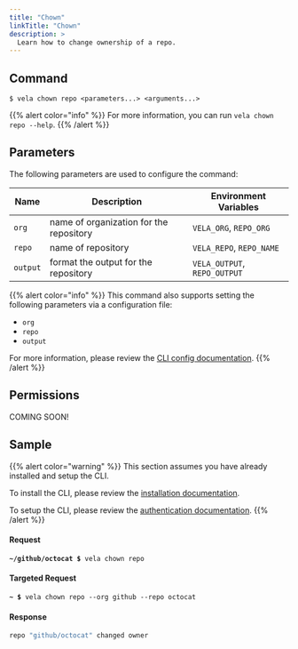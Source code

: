 ```yaml
---
title: "Chown"
linkTitle: "Chown"
description: >
  Learn how to change ownership of a repo.
---
```


## Command

```
$ vela chown repo <parameters...> <arguments...>
```

{{% alert color="info" %}}
For more information, you can run `vela chown repo --help`.
{{% /alert %}}

## Parameters

The following parameters are used to configure the command:

| Name     | Description                             | Environment Variables        |
| -------- | --------------------------------------- | ---------------------------- |
| `org`    | name of organization for the repository | `VELA_ORG`, `REPO_ORG`       |
| `repo`   | name of repository                      | `VELA_REPO`, `REPO_NAME`     |
| `output` | format the output for the repository    | `VELA_OUTPUT`, `REPO_OUTPUT` |

{{% alert color="info" %}}
This command also supports setting the following parameters via a configuration file:

- `org`
- `repo`
- `output`

For more information, please review the [CLI config documentation](/docs/reference/cli/config/).
{{% /alert %}}

## Permissions

COMING SOON!

## Sample

{{% alert color="warning" %}}
This section assumes you have already installed and setup the CLI.

To install the CLI, please review the [installation documentation](/docs/reference/cli/install/).

To setup the CLI, please review the [authentication documentation](/docs/reference/cli/authentication/).
{{% /alert %}}

#### Request

<div class="highlight"><pre><code><b>~/github/octocat $</b> vela chown repo</code></pre></div>

#### Targeted Request

<div class="highlight"><pre><code><b>~ $</b> vela chown repo --org github --repo octocat</code></pre></div>

#### Response

```sh
repo "github/octocat" changed owner
```
